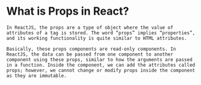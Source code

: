 # What is Props in React?

    In ReactJS, the props are a type of object where the value of attributes of a tag is stored. The word “props” implies “properties”, and its working functionality is quite similar to HTML attributes.

    Basically, these props components are read-only components. In ReactJS, the data can be passed from one component to another component using these props, similar to how the arguments are passed in a function. Inside the component, we can add the attributes called props; however, we cannot change or modify props inside the component as they are immutable.